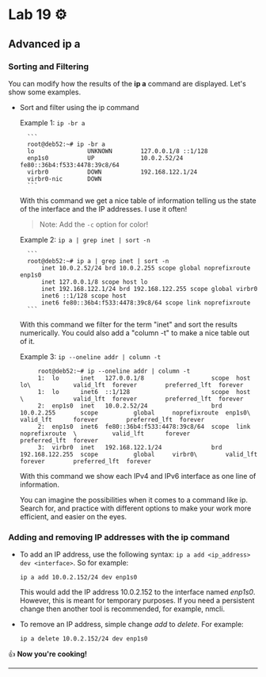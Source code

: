 # Lab 19 ⚙️

## Advanced **ip a**

### Sorting and Filtering
You can modify how the results of the **ip a** command are displayed. Let's show some examples. 

- Sort and filter using the ip command

	Example 1:  `ip -br a`

		```
		root@deb52:~# ip -br a
		lo               UNKNOWN        127.0.0.1/8 ::1/128 
		enp1s0           UP             10.0.2.52/24 fe80::36b4:f533:4478:39c8/64 
		virbr0           DOWN           192.168.122.1/24 
		virbr0-nic       DOWN        
		```

	With this command we get a nice table of information telling us the state of the interface and the IP addresses. I use it often!

	> Note: Add the `-c` option for color!

	Example 2:  `ip a | grep inet | sort -n`

		```
		root@deb52:~# ip a | grep inet | sort -n
		    inet 10.0.2.52/24 brd 10.0.2.255 scope global noprefixroute enp1s0
		    inet 127.0.0.1/8 scope host lo
		    inet 192.168.122.1/24 brd 192.168.122.255 scope global virbr0
		    inet6 ::1/128 scope host 
		    inet6 fe80::36b4:f533:4478:39c8/64 scope link noprefixroute 
		```
		
	With this command we filter for the term "inet" and sort the results numerically. You could also add a "column -t" to make a nice table out of it. 

	Example 3:  `ip --oneline addr | column -t`
		
   ```
		root@deb52:~# ip --oneline addr | column -t
		1:  lo      inet   127.0.0.1/8                   scope  host             lo\            valid_lft  forever        preferred_lft  forever
		1:  lo      inet6  ::1/128                       scope  host             \              valid_lft  forever        preferred_lft  forever
		2:  enp1s0  inet   10.0.2.52/24                  brd    10.0.2.255       scope          global     noprefixroute  enp1s0\        valid_lft      forever        preferred_lft  forever
		2:  enp1s0  inet6  fe80::36b4:f533:4478:39c8/64  scope  link             noprefixroute  \          valid_lft      forever        preferred_lft  forever
		3:  virbr0  inet   192.168.122.1/24              brd    192.168.122.255  scope          global     virbr0\        valid_lft      forever        preferred_lft  forever
	```
	
	With this command we show each IPv4 and IPv6 interface as one line of information. 

	You can imagine the possibilities when it comes to a command like ip. Search for, and practice with different options to make your work more efficient, and easier on the eyes. 

### Adding and removing IP addresses with the ip command

- To add an IP address, use the following syntax: `ip a add <ip_address> dev <interface>`. So for example:

	`ip a add 10.0.2.152/24 dev enp1s0`

	This would add the IP address 10.0.2.152 to the interface named *enp1s0*. However, this is meant for temporary purposes. If you need a persistent change then another tool is recommended, for example, nmcli.

- To remove an IP address, simple change *add* to *delete*. For example:

	`ip a delete 10.0.2.152/24 dev enp1s0`

 👍 **Now you're cooking!**
 
 ---

